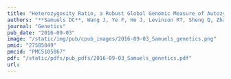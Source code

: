```yaml
---
title: "Heterozygosity Ratio, a Robust Global Genomic Measure of Autozygosity and Its Association with Height and Disease Risk"
authors: "**Samuels DC**, Wang J, Ye F, He J, Levinson RT, Sheng Q, Zhao S, Capra JA, Shyr Y, Zheng W, Guo Y."
journal: "Genetics"
pub_date: "2016-09-03"
image: "/static/img/pub/cpub_images/2016-09-03_Samuels_genetics.png"
pmid: "27585849"
pmcid: "PMC5105867"
pdf: "/static/pdfs/pub_pdfs/2016-09-03_Samuels_genetics.pdf"
url: 
---
```

